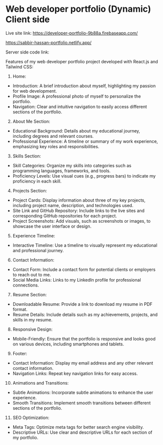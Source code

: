 # Web developer portfolio (Dynamic) Client side

Live site link:
https://developer-portfolio-9b88a.firebaseapp.com/

https://sabbir-hassan-portfolio.netlify.app/

Server side code link: 

Features of my web developer portfolio project developed with React.js and Tailwind CSS:

1. Home:
- Introduction: A brief introduction about myself, highlighting my passion for web development.
- Profile Image: A professional photo of myself to personalize the portfolio.
- Navigation: Clear and intuitive navigation to easily access different sections of the portfolio.

2. About Me Section:
- Educational Background: Details about my educational journey, including degrees and relevant courses.
- Professional Experience: A timeline or summary of my work experience, emphasizing key roles and responsibilities.

3. Skills Section:
- Skill Categories: Organize my skills into categories such as programming languages, frameworks, and tools.
- Proficiency Levels: Use visual cues (e.g., progress bars) to indicate my proficiency in each skill.

4. Projects Section:
- Project Cards: Display information about three of my key projects, including project name, description, and technologies used.
- Site Link and GitHub Repository: Include links to the live sites and corresponding GitHub repositories for each project.
- Project Screenshots: Add visuals, such as screenshots or images, to showcase the user interface or design.

5. Experience Timeline:
- Interactive Timeline: Use a timeline to visually represent my educational and professional journey.

6. Contact Information:
- Contact Form: Include a contact form for potential clients or employers to reach out to me.
- Social Media Links: Links to my LinkedIn profile for professional connections.

7. Resume Section:
- Downloadable Resume: Provide a link to download my resume in PDF format.
- Resume Details: Include details such as my achievements, projects, and skills in my resume.

8. Responsive Design:
- Mobile-Friendly: Ensure that the portfolio is responsive and looks good on various devices, including smartphones and tablets.

9. Footer:
- Contact Information: Display my email address and any other relevant contact information.
- Navigation Links: Repeat key navigation links for easy access.

10. Animations and Transitions:
- Subtle Animations: Incorporate subtle animations to enhance the user experience.
- Smooth Transitions: Implement smooth transitions between different sections of the portfolio.

11. SEO Optimization:
- Meta Tags: Optimize meta tags for better search engine visibility.
- Descriptive URLs: Use clear and descriptive URLs for each section of my portfolio.
